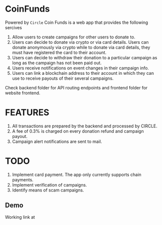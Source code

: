 # CoinFunds

Powered by `Circle`
Coin Funds is a web app that provides the following sercives

1. Allow users to create campaigns for other users to donate to.
2. Users can decide to donate via crypto or via card details. Users can donate anonymously via crypto while to donate via card details, they must have registered the card to their account.
3. Users can decide to withdraw their donation to a particular campaign as long as the campaign has not been paid out.
4. Users receive notifications on event changes in their campaign info.
5. Users can link a blockchain address to their account in which they can use to receive payouts of their several campaigns.

Check backend folder for API routing endpoints and frontend folder for website frontend.

# FEATURES

1. All transactions are prepared by the backend and processed by CIRCLE.
2. A fee of 0.3% is charged on every donation refund and campaign payout.
3. Campaign alert notifications are sent to mail.

# TODO

1. Implement card payment. The app only currently supports chain payments.
2. Implement verification of campaigns.
3. Identify means of scam campaigns.

## Demo

Working link at
